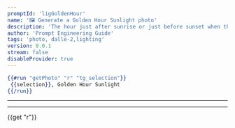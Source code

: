 ```yaml
---
promptId: 'ligGoldenHour'
name: '🖼️ Generate a Golden Hour Sunlight photo'
description: 'The hour just after sunrise or just before sunset when the natural light is soft and warm. Increases the temperature of generations.'
author: 'Prompt Engineering Guide'
tags: 'photo, dalle-2,lighting'
version: 0.0.1
stream: false
disableProvider: true
---
```

```handlebars
{{#run "getPhoto" "r" "tg_selection"}}
 {{selection}}, Golden Hour Sunlight
{{/run}}
```
***
***
{{get "r"}}